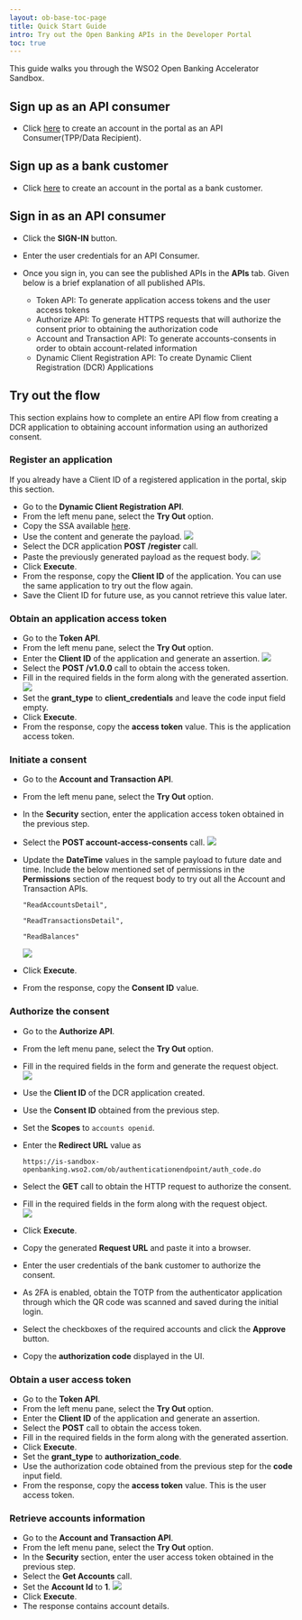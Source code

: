 ```yaml
---
layout: ob-base-toc-page
title: Quick Start Guide 
intro: Try out the Open Banking APIs in the Developer Portal
toc: true
---
```


This guide walks you through the WSO2 Open Banking Accelerator Sandbox.

## Sign up as an API consumer

- Click [here](https://accounts.asgardeo.io/t/tpptenentsorg/accountrecoveryendpoint/register.do?client_id=SfDcIpAGUQXCOdZPPX02DTNaeFwa&commonAuthCallerPath=%2Ft%2Ftpptenentsorg%2Foauth2%2Fauthorize&forceAuth=false&passiveAuth=false&redirect_uri=https%3A%2F%2Fsandbox-openbanking.wso2.com%2Fcommonauth&response_type=code&scope=openid&state=2fd29618-b0b6-4db5-8e49-4ecaa549d68e%2COIDC&sessionDataKey=ed9176cb-6d0c-48f9-b8a4-a5e7839fdfd8&relyingParty=SfDcIpAGUQXCOdZPPX02DTNaeFwa&type=oidc&sp=TPP_Login&isSaaSApp=false&authenticators=BasicAuthenticator%3ALOCAL&reCaptcha=true&reCaptchaResend=true&callback=https%3A%2F%2Faccounts.asgardeo.io%3A443%2Ft%2Ftpptenentsorg%2Fauthenticationendpoint%2Flogin.do%3Fclient_id%3DSfDcIpAGUQXCOdZPPX02DTNaeFwa%26commonAuthCallerPath%3D%2Ft%2Ftpptenentsorg%2Foauth2%2Fauthorize%26forceAuth%3Dfalse%26passiveAuth%3Dfalse%26redirect_uri%3Dhttps%3A%2F%2Fsandbox-openbanking.wso2.com%2Fcommonauth%26response_type%3Dcode%26scope%3Dopenid%26state%3D2fd29618-b0b6-4db5-8e49-4ecaa549d68e%2COIDC%26sessionDataKey%3Ded9176cb-6d0c-48f9-b8a4-a5e7839fdfd8%26relyingParty%3DSfDcIpAGUQXCOdZPPX02DTNaeFwa%26type%3Doidc%26sp%3DTPP_Login%26isSaaSApp%3Dfalse%26authenticators%3DBasicAuthenticator%3ALOCAL%26reCaptcha%3Dtrue%26reCaptchaResend%3Dtrue)
  to create an account in the portal as an API Consumer(TPP/Data Recipient).

## Sign up as a bank customer 

- Click [here](https://accounts.asgardeo.io/t/psutenentsorg/accountrecoveryendpoint/register.do?client_id=HVWp3okkzSev2R_gFVAAAg0j2M8a&commonAuthCallerPath=%2Ft%2Fpsutenentsorg%2Foauth2%2Fauthorize&forceAuth=false&passiveAuth=false&redirect_uri=https%3A%2F%2Fis-sandbox-openbanking.wso2.com%2Fcommonauth&response_type=code&scope=openid&state=bb4a29df-e421-423e-bd5b-d85830752c8f%2COIDC&sessionDataKey=5fb2e67e-0870-463a-8ee7-9907a48b24e4&relyingParty=HVWp3okkzSev2R_gFVAAAg0j2M8a&type=oidc&sp=PSU_Login&isSaaSApp=false&authenticators=BasicAuthenticator%3ALOCAL&reCaptcha=true&reCaptchaResend=true&callback=https%3A%2F%2Faccounts.asgardeo.io%3A443%2Ft%2Fpsutenentsorg%2Fauthenticationendpoint%2Flogin.do%3Fclient_id%3DHVWp3okkzSev2R_gFVAAAg0j2M8a%26commonAuthCallerPath%3D%2Ft%2Fpsutenentsorg%2Foauth2%2Fauthorize%26forceAuth%3Dfalse%26passiveAuth%3Dfalse%26redirect_uri%3Dhttps%3A%2F%2Fis-sandbox-openbanking.wso2.com%2Fcommonauth%26response_type%3Dcode%26scope%3Dopenid%26state%3Dbb4a29df-e421-423e-bd5b-d85830752c8f%2COIDC%26sessionDataKey%3D5fb2e67e-0870-463a-8ee7-9907a48b24e4%26relyingParty%3DHVWp3okkzSev2R_gFVAAAg0j2M8a%26type%3Doidc%26sp%3DPSU_Login%26isSaaSApp%3Dfalse%26authenticators%3DBasicAuthenticator%3ALOCAL%26reCaptcha%3Dtrue%26reCaptchaResend%3Dtrue)
  to create an account in the portal as a bank customer.

## Sign in as an API consumer

- Click the **SIGN-IN** button.
- Enter the user credentials for an API Consumer.
- Once you sign in, you can see the published APIs in the **APIs** tab. 
  Given below is a brief explanation of all published APIs.

   - Token API: To generate application access tokens and the user access tokens 
   - Authorize API: To generate HTTPS requests that will authorize the consent prior to obtaining the authorization code 
   - Account and Transaction API: To generate accounts-consents in order to obtain account-related information 
   - Dynamic Client Registration API: To create Dynamic Client Registration (DCR) Applications 
    
## Try out the flow

This section explains how to complete an entire API flow from creating a DCR application to obtaining account 
information using an authorized consent.

### Register an application

If you already have a Client ID of a registered application in the portal, skip this section.

- Go to the **Dynamic Client Registration API**.
- From the left menu pane, select the **Try Out** option.
- Copy the SSA available [here](/attachments/ssa.txt).
- Use the content and generate the payload. <img src="/img/qsg/GeneratePayload.png"/>
- Select the DCR application **POST /register** call. 
- Paste the previously generated payload as the request body. <img src="/img/qsg/DCRPost.png"/>
- Click **Execute**.
- From the response, copy the **Client ID** of the application. You can use the same application
  to try out the flow again.
- Save the Client ID for future use, as you cannot retrieve this value later. 

### Obtain an application access token

- Go to the **Token API**.
- From the left menu pane, select the **Try Out** option.
- Enter the **Client ID** of the application and generate an assertion. <img src="/img/qsg/GenerateAssertion.png"/>
- Select the **POST /v1.0.0** call to obtain the access token.
- Fill in the required fields in the form along with the generated assertion. <img src="/img/qsg/ObtainAccessToken.png"/>
- Set the **grant_type** to **client_credentials** and leave the code input field empty.
- Click **Execute**.
- From the response, copy the **access token** value. This is the application access token.

### Initiate a consent

- Go to the **Account and Transaction API**.
- From the left menu pane, select the **Try Out** option.
- In the **Security** section, enter the application access token obtained in the previous step.
- Select the **POST account-access-consents** call. <img src="/img/qsg/EnterAccessToken.png"/>
- Update the **DateTime** values in the sample payload to future date and time. Include the below mentioned set of permissions in the **Permissions** section of the request body to try out all the Account and Transaction APIs.

  ```"ReadAccountsDetail",```

  ```"ReadTransactionsDetail",```
  
  ```"ReadBalances"```

  <img src="/img/qsg/CreateAccountsConsent.png"/> 
- Click **Execute**.
- From the response, copy the **Consent ID** value.

### Authorize the consent

- Go to the **Authorize API**.
- From the left menu pane, select the **Try Out** option.
- Fill in the required fields in the form and generate the request object. <br/>
  <img src="/img/qsg/GenerateRequestObject.png"/> <br/>
- Use the **Client ID** of the DCR application created.
- Use the **Consent ID** obtained from the previous step.
- Set the **Scopes** to `accounts openid`.
- Enter the **Redirect URL** value as 

  ```https://is-sandbox-openbanking.wso2.com/ob/authenticationendpoint/auth_code.do```

- Select the **GET** call to obtain the HTTP request to authorize the consent.
- Fill in the required fields in the form along with the request object. 
  <br/> <img src="/img/qsg/ObtainAuthorizationCode.png"/> <br/>
- Click **Execute**. 
- Copy the generated **Request URL** and paste it into a browser.
- Enter the user credentials of the bank customer to authorize the consent.
- As 2FA is enabled, obtain the TOTP from the authenticator application through which the QR code was scanned 
  and saved during the initial login.
- Select the checkboxes of the required accounts and click the **Approve** button.
- Copy the **authorization code** displayed in the UI.

### Obtain a user access token

- Go to the **Token API**. 
- From the left menu pane, select the **Try Out** option.
- Enter the **Client ID** of the application and generate an assertion.
- Select the **POST** call to obtain the access token.
- Fill in the required fields in the form along with the generated assertion.
- Click **Execute**.
- Set the **grant_type** to **authorization_code**. 
- Use the authorization code obtained from the previous step for the **code** input field.
- From the response, copy the **access token** value. This is the user access token.

### Retrieve accounts information

- Go to the **Account and Transaction API**.
- From the left menu pane, select the **Try Out** option. 
- In the **Security** section, enter the user access token obtained in the previous step.
- Select the **Get Accounts** call. 
- Set the **Account Id** to **1**. <img src="/img/qsg/GetAccounts.png"/>
- Click **Execute**.
- The response contains account details.